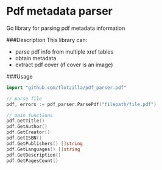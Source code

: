 Pdf metadata parser
====
Go library for parsing pdf metadata information

###Description
This library can:
 * parse pdf info from multiple xref tables
 * obtain metadata
 * extract pdf cover (if cover is an image)

###Usage
```go
import "github.com/flotzilla/pdf_parser.pdf"

// parse file
pdf, errors := pdf_parser.ParsePdf("filepath/file.pdf")

// main functions
pdf.GetTitle()
pdf.GetAuthor()
pdf.GetCreator()
pdf.GetISBN()
pdf.GetPublishers() []string
pdf.GetLanguages() []string
pdf.GetDescription()
pdf.GetPagesCount()
```
